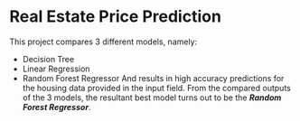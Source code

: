 # Real Estate Price Prediction

This project compares 3 different models, namely:
* Decision Tree
* Linear Regression
* Random Forest Regressor
And results in high accuracy predictions for the housing data provided in the input field. From the compared outputs of the 3 models, the resultant best model turns out to be the ***Random Forest Regressor***.
